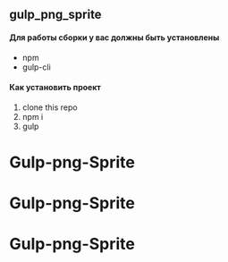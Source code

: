 ## gulp_png_sprite

#### Для работы сборки у вас должны быть установлены
* npm
* gulp-cli

#### Как установить проект
1. clone this repo
2. npm i
3. gulp

# Gulp-png-Sprite
# Gulp-png-Sprite
# Gulp-png-Sprite
